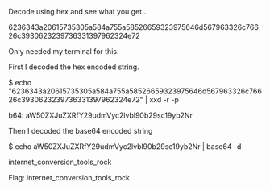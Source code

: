 Decode using hex and see what you get...

6236343a20615735305a584a755a58526659323975646d567963326c76626c3930623239736331397962324e72

Only needed my terminal for this.

First I decoded the hex encoded string.

$ echo "6236343a20615735305a584a755a58526659323975646d567963326c76626c3930623239736331397962324e72" | xxd -r -p

b64: aW50ZXJuZXRfY29udmVyc2lvbl90b29sc19yb2Nr

Then I decoded the base64 encoded string

$ echo aW50ZXJuZXRfY29udmVyc2lvbl90b29sc19yb2Nr | base64 -d

internet_conversion_tools_rock

Flag: internet_conversion_tools_rock
